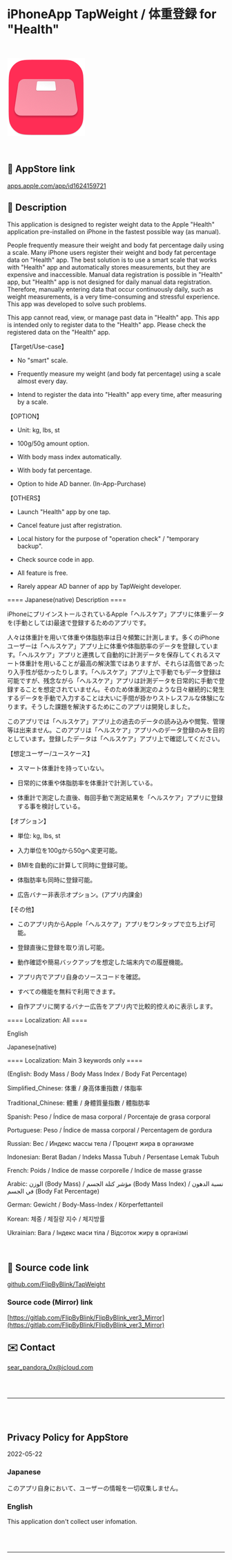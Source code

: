 # iPhoneApp TapWeight / 体重登録 for "Health"

<br>

![](TapWeight/Assets.xcassets/LaunchIcon.imageset/TapWeight_LaunchImage.png)

<br>

## 🔗 AppStore link

[apps.apple.com/app/id1624159721](https://apps.apple.com/app/id1624159721)

<!-- Manually sync below text between "/README.md(here)" and "Localizable.strings" and "AppStoreConnect/_/Description". -->

## 📄 Description

<!--==== English Description ====-->

This application is designed to register weight data to the Apple "Health" application pre-installed on iPhone in the fastest possible way (as manual).


People frequently measure their weight and body fat percentage daily using a scale. Many iPhone users register their weight and body fat percentage data on "Health" app. The best solution is to use a smart scale that works with "Health" app and automatically stores measurements, but they are expensive and inaccessible. Manual data registration is possible in "Health" app, but "Health" app is not designed for daily manual data registration. Therefore, manually entering data that occur continuously daily, such as weight measurements, is a very time-consuming and stressful experience. This app was developed to solve such problems.


This app cannot read, view, or manage past data in "Health" app. This app is intended only to register data to the "Health" app. Please check the registered data on the "Health" app.

【Target/Use-case】

- No "smart" scale.

- Frequently measure my weight (and body fat percentage) using a scale almost every day.

- Intend to register the data into "Health" app every time, after measuring by a scale.

【OPTION】

- Unit: kg, lbs, st

- 100g/50g amount option.

- With body mass index automatically.

- With body fat percentage.

- Option to hide AD banner. (In-App-Purchase)

【OTHERS】

- Launch "Health" app by one tap.

- Cancel feature just after registration.

- Local history for the purpose of "operation check" / "temporary backup".

- Check source code in app.

- All feature is free.

- Rarely appear AD banner of app by TapWeight developer.


==== Japanese(native) Description ====

iPhoneにプリインストールされているApple「ヘルスケア」アプリに体重データを(手動としては)最速で登録するためのアプリです。


人々は体重計を用いて体重や体脂肪率は日々頻繁に計測します。多くのiPhoneユーザーは「ヘルスケア」アプリ上に体重や体脂肪率のデータを登録しています。「ヘルスケア」アプリと連携して自動的に計測データを保存してくれるスマート体重計を用いることが最高の解決策ではありますが、それらは高価であったり入手性が低かったりします。「ヘルスケア」アプリ上で手動でもデータ登録は可能ですが、残念ながら「ヘルスケア」アプリは計測データを日常的に手動で登録することを想定されていません。そのため体重測定のような日々継続的に発生するデータを手動で入力することは大いに手間が掛かりストレスフルな体験になります。そうした課題を解決するためにこのアプリは開発しました。


このアプリでは「ヘルスケア」アプリ上の過去のデータの読み込みや閲覧、管理等は出来ません。このアプリは「ヘルスケア」アプリへのデータ登録のみを目的としています。登録したデータは「ヘルスケア」アプリ上で確認してください。

【想定ユーザー/ユースケース】

- スマート体重計を持っていない。

- 日常的に体重や体脂肪率を体重計で計測している。

- 体重計で測定した直後、毎回手動で測定結果を「ヘルスケア」アプリに登録する事を検討している。

【オプション】

- 単位: kg, lbs, st

- 入力単位を100gから50gへ変更可能。

- BMIを自動的に計算して同時に登録可能。

- 体脂肪率も同時に登録可能。

- 広告バナー非表示オプション。(アプリ内課金)

【その他】

- このアプリ内からApple「ヘルスケア」アプリをワンタップで立ち上げ可能。

- 登録直後に登録を取り消し可能。

- 動作確認や簡易バックアップを想定した端末内での履歴機能。

- アプリ内でアプリ自身のソースコードを確認。

- すべての機能を無料で利用できます。

- 自作アプリに関するバナー広告をアプリ内で比較的控えめに表示します。


==== Localization: All ====

English

Japanese(native)

==== Localization: Main 3 keywords only ====

(English: Body Mass / Body Mass Index / Body Fat Percentage)

Simplified_Chinese: 体重 / 身高体重指数 / 体脂率

Traditional_Chinese: 體重 / 身體質量指數 / 體脂肪率

Spanish: Peso / Índice de masa corporal / Porcentaje de grasa corporal

Portuguese: Peso / Índice de massa corporal / Percentagem de gordura

Russian: Вес / Индекс массы тела / Процент жира в организме

Indonesian: Berat Badan / Indeks Massa Tubuh / Persentase Lemak Tubuh

French: Poids / Indice de masse corporelle / Indice de masse grasse

Arabic: الوزن (Body Mass) / مؤشر كتلة الجسم (Body Mass Index) / نسبة الدهون في الجسم (Body Fat Percentage)

German: Gewicht / Body-Mass-Index / Körperfettanteil

Korean: 체중 / 체질량 지수 / 체지방률

Ukrainian: Вага / Індекс маси тіла / Відсоток жиру в організмі


<br>


## 🧰 Source code link

[github.com/FlipByBlink/TapWeight](https://github.com/FlipByBlink/TapWeight)


### Source code (Mirror) link

[https://gitlab.com/FlipByBlink/FlipByBlink_ver3_Mirror](https://gitlab.com/FlipByBlink/FlipByBlink_ver3_Mirror)


## ✉️ Contact

sear_pandora_0x@icloud.com




<br>

<br>

------

<br>

<br>


## Privacy Policy for AppStore


2022-05-22


### Japanese

このアプリ自身において、ユーザーの情報を一切収集しません。


### English

This application don't collect user infomation.


<br>

<br>

------

<br>

<br>


<!-- URL "Support page for AppStore" -->
<!-- https://flipbyblink.github.io/TapWeight/ -->

<!-- URL "Privacy Policy for AppStore" -->
<!-- https://github.com/FlipByBlink/TapWeight#privacy-policy-for-appstore -->

